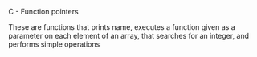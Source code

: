 C - Function pointers

These are functions that prints name, executes a function given as a parameter on each element of an array, that searches for an integer, and performs simple operations
